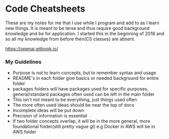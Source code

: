 # Code Cheatsheets

These are my notes for me that I use while I program and add to as I learn new things. It is meant to be terse and thus require good background knowledge and be for application. I started this in the beginning of  2018 and so all my knowledge from before then(CS classes) are absent. 

https://openai.gitbook.io/



### My Guidelines

- Purpose is not to learn concepts, but to remember syntax and usage
- README's in each folder give basics or needed background for entire folder
- packages folders will have packages used for specific purposes, general/standard packages often used can be left in the main folder 
- This isn't not meant to be everything, just things used often
- The more often used ideas should be near the top of docs
- Incomplete ideas will be put down
- Precision of information is essential 
- If two folder concepts overlap, it will be in the more general, more foundational folder(still pretty vague gl) e.g Docker in AWS will be in AWS folder